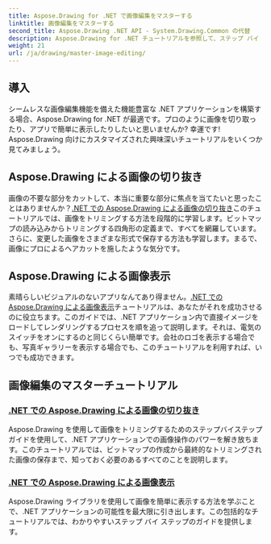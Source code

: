 ```yaml
---
title: Aspose.Drawing for .NET で画像編集をマスターする
linktitle: 画像編集をマスターする
second_title: Aspose.Drawing .NET API - System.Drawing.Common の代替
description: Aspose.Drawing for .NET チュートリアルを参照して、ステップ バイ ステップ ガイドに従って .NET アプリケーションでの画像編集、切り取り、表示を習得します。
weight: 21
url: /ja/drawing/master-image-editing/
---
```

## 導入

シームレスな画像編集機能を備えた機能豊富な .NET アプリケーションを構築する場合、Aspose.Drawing for .NET が最適です。プロのように画像を切り取ったり、アプリで簡単に表示したりしたいと思いませんか? 幸運です! Aspose.Drawing 向けにカスタマイズされた興味深いチュートリアルをいくつか見てみましょう。

## Aspose.Drawing による画像の切り抜き  
画像の不要な部分をカットして、本当に重要な部分に焦点を当てたいと思ったことはありませんか？[.NET での Aspose.Drawing による画像の切り抜き](./image-cropping/)このチュートリアルでは、画像をトリミングする方法を段階的に学習します。ビットマップの読み込みからトリミングする四角形の定義まで、すべてを網羅しています。さらに、変更した画像をさまざまな形式で保存する方法も学習します。まるで、画像にプロによるヘアカットを施したような気分です。  

## Aspose.Drawing による画像表示  
素晴らしいビジュアルのないアプリなんてあり得ません。[.NET での Aspose.Drawing による画像表示](./image-display/)チュートリアルは、あなたがそれを成功させるのに役立ちます。このガイドでは、.NET アプリケーション内で直接イメージをロードしてレンダリングするプロセスを順を追って説明します。それは、電気のスイッチをオンにするのと同じくらい簡単です。会社のロゴを表示する場合でも、写真ギャラリーを表示する場合でも、このチュートリアルを利用すれば、いつでも成功できます。
  
## 画像編集のマスターチュートリアル
### [.NET での Aspose.Drawing による画像の切り抜き](./image-cropping/)
Aspose.Drawing を使用して画像をトリミングするためのステップバイステップ ガイドを使用して、.NET アプリケーションでの画像操作のパワーを解き放ちます。このチュートリアルでは、ビットマップの作成から最終的なトリミングされた画像の保存まで、知っておく必要のあるすべてのことを説明します。
### [.NET での Aspose.Drawing による画像表示](./image-display/)
Aspose.Drawing ライブラリを使用して画像を簡単に表示する方法を学ぶことで、.NET アプリケーションの可能性を最大限に引き出します。この包括的なチュートリアルでは、わかりやすいステップ バイ ステップのガイドを提供します。